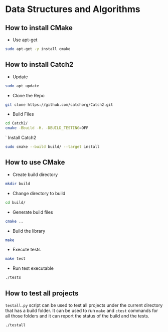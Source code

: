 # Data Structures and Algorithms

## How to install CMake

- Use apt-get

```bash
sudo apt-get -y install cmake
```

## How to install Catch2

- Update

```bash
sudo apt update
```

- Clone the Repo

```bash
git clone https://github.com/catchorg/Catch2.git
```

- Build Files

```bash
cd Catch2/
cmake -Bbuild -H. -DBUILD_TESTING=OFF
```

` Install Catch2

```bash
sudo cmake --build build/ --target install
```

## How to use CMake

- Create build directory

```bash
mkdir build
```

- Change directory to build

```bash
cd build/
```

- Generate build files

```bash
cmake ..
```

- Build the library

```bash
make
```

- Execute tests

```bash
make test
```

- Run test executable

```bash
./tests
```

## How to test all projects

`testall.py` script can be used to test all projects under the current directory that has a build folder. It can be used to run `make` and `ctest` commands for all those folders and it can report the status of the build and the tests.

```bash
./testall
```
